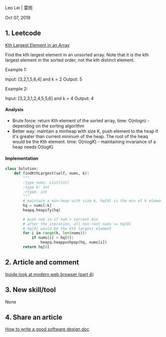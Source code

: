 Leo Lei | 雷雨

Oct 07, 2018

## 1. Leetcode
[Kth Largest Element in an Array](https://leetcode.com/problems/kth-largest-element-in-an-array/)

Find the kth largest element in an unsorted array. Note that it is the kth largest element in the sorted order, not the kth distinct element.

Example 1:

Input: [3,2,1,5,6,4] and k = 2
Output: 5

Example 2:

Input: [3,2,3,1,2,4,5,5,6] and k = 4
Output: 4

#### Analysis
- Brute force: return Kth element of the sorted array, time: O(nlogn) - depending on the sorting algorithm
- Better way: maintain a minheap with size K, push element to the heap if it's greater than current mininum of the heap. 
The root of the heaq would be the Kth element. time: O(nlogK) - maintaining invariance of a heap needs O(logK)
#### Implementation
```python
class Solution:
    def findKthLargest(self, nums, k):
        """
        :type nums: List[int]
        :type k: int
        :rtype: int
        """
        # maintain a min-heap with size k, hq[0] is the min of k elements
        hq = nums[:k]
        heapq.heapify(hq)
        
        # push num in if num > current min
        # after the iteration, all non-root nums >= hq[0]
        # hq[0] would be the Kth largest element
        for i in range(k, len(nums)):
            if nums[i] > hq[0]:
                heapq.heappushpop(hq, nums[i])
        return hq[0]
```

## 2. Article and comment
[Inside look at modern web browser (part 4)](https://developers.google.com/web/updates/2018/09/inside-browser-part4)

## 3. New skill/tool
None

## 4. Share an article
[How to write a good software design doc](https://medium.freecodecamp.org/how-to-write-a-good-software-design-document-66fcf019569c)
